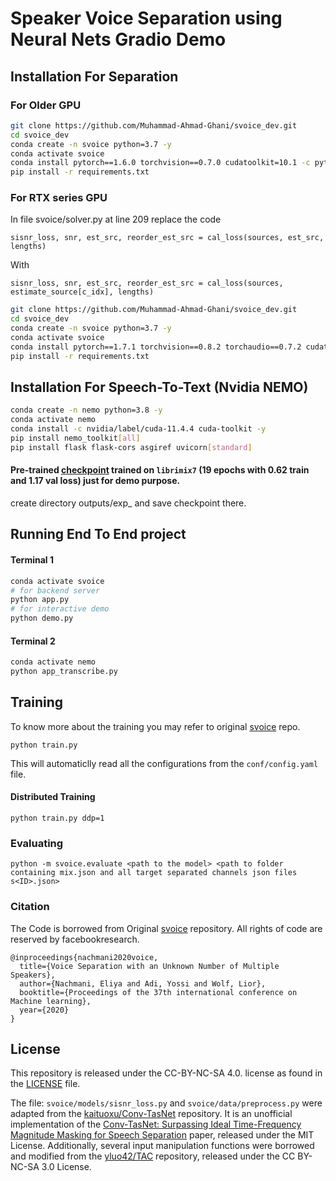 # Speaker Voice Separation using Neural Nets Gradio Demo

## Installation For Separation

### For Older GPU

```bash
git clone https://github.com/Muhammad-Ahmad-Ghani/svoice_dev.git
cd svoice_dev
conda create -n svoice python=3.7 -y
conda activate svoice
conda install pytorch==1.6.0 torchvision==0.7.0 cudatoolkit=10.1 -c pytorch
pip install -r requirements.txt  
```

### For RTX series GPU

In file svoice/solver.py at line 209 replace the code
```
sisnr_loss, snr, est_src, reorder_est_src = cal_loss(sources, est_src, lengths)
```
With
```
sisnr_loss, snr, est_src, reorder_est_src = cal_loss(sources, estimate_source[c_idx], lengths)
```

```bash
git clone https://github.com/Muhammad-Ahmad-Ghani/svoice_dev.git
cd svoice_dev
conda create -n svoice python=3.7 -y
conda activate svoice
conda install pytorch==1.7.1 torchvision==0.8.2 torchaudio==0.7.2 cudatoolkit=11.0 -c pytorch
pip install -r requirements.txt
```

## Installation For Speech-To-Text (Nvidia NEMO)

```bash
conda create -n nemo python=3.8 -y
conda activate nemo
conda install -c nvidia/label/cuda-11.4.4 cuda-toolkit -y
pip install nemo_toolkit[all]
pip install flask flask-cors asgiref uvicorn[standard]
```

#### Pre-trained [checkpoint](https://drive.google.com/drive/folders/1WzhvH1oIB9LqoTyItA6jViTRai5aURzJ?usp=sharing) trained on ```librimix7``` (19 epochs with 0.62 train and 1.17 val loss) just for demo purpose.
create directory outputs/exp_ and save checkpoint there.

## Running End To End project
#### Terminal 1
```bash
conda activate svoice
# for backend server
python app.py
# for interactive demo
python demo.py
```

#### Terminal 2
 ```bash
 conda activate nemo
 python app_transcribe.py
 ```
 
## Training
To know more about the training you may refer to original [svoice](https://github.com/facebookresearch/svoice) repo.
```
python train.py
```

This will automaticlly read all the configurations from the `conf/config.yaml` file.

#### Distributed Training

```
python train.py ddp=1
```

### Evaluating

```
python -m svoice.evaluate <path to the model> <path to folder containing mix.json and all target separated channels json files s<ID>.json>
```

### Citation

The Code is borrowed from Original [svoice](https://github.com/facebookresearch/svoice) repository. All rights of code are reserved by facebookresearch.

```
@inproceedings{nachmani2020voice,
  title={Voice Separation with an Unknown Number of Multiple Speakers},
  author={Nachmani, Eliya and Adi, Yossi and Wolf, Lior},
  booktitle={Proceedings of the 37th international conference on Machine learning},
  year={2020}
}
```

## License
This repository is released under the CC-BY-NC-SA 4.0. license as found in the [LICENSE](LICENSE) file.

The file: `svoice/models/sisnr_loss.py` and `svoice/data/preprocess.py` were adapted from the [kaituoxu/Conv-TasNet][convtas] repository. It is an unofficial implementation of the [Conv-TasNet: Surpassing Ideal Time-Frequency Magnitude Masking for Speech Separation][convtas-paper] paper, released under the MIT License.
Additionally, several input manipulation functions were borrowed and modified from the [yluo42/TAC][tac] repository, released under the CC BY-NC-SA 3.0 License.

[icml]: https://arxiv.org/abs/2003.01531.pdf
[icassp]: https://arxiv.org/pdf/2011.02329.pdf
[web]: https://enk100.github.io/speaker_separation/
[pytorch]: https://pytorch.org/
[hydra]: https://github.com/facebookresearch/hydra
[hydra-web]: https://hydra.cc/
[convtas]: https://github.com/kaituoxu/Conv-TasNet 
[convtas-paper]: https://arxiv.org/pdf/1809.07454.pdf
[tac]: https://github.com/yluo42/TAC
[nprirgen]: https://github.com/ty274/rir-generator
[rir]:https://asa.scitation.org/doi/10.1121/1.382599
